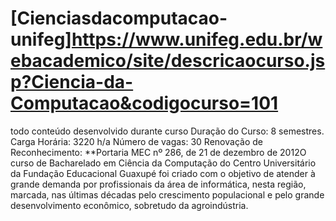 # [Cienciasdacomputacao-unifeg]https://www.unifeg.edu.br/webacademico/site/descricaocurso.jsp?Ciencia-da-Computacao&codigocurso=101
todo conteúdo desenvolvido durante curso
Duração do Curso: 8 semestres.
Carga Horária: 3220 h/a
Número de vagas: 30
Renovação de Reconhecimento: **Portaria MEC nº 286, de 21 de dezembro de 2012O curso de Bacharelado em Ciência da Computação do Centro Universitário da Fundação Educacional Guaxupé foi criado com o objetivo de atender à grande demanda por profissionais da área de informática, nesta região, marcada, 
nas últimas décadas pelo crescimento populacional e pelo grande desenvolvimento econômico, sobretudo da agroindústria. 
